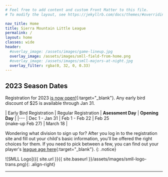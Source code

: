 ```yaml
---
# Feel free to add content and custom Front Matter to this file.
# To modify the layout, see https://jekyllrb.com/docs/themes/#overriding-theme-defaults

nav_title: Home
title: Sierra Mountain Little League
permalink: /
layout: home
classes: wide
header:
  #overlay_image: /assets/images/game-lineup.jpg
  overlay_image: /assets/images/smll-field-from-home.png
  #overlay_image: /assets/images/smll-majors-at-night.jpg
  overlay_filter: rgba(0, 32, 0, 0.33)
---
```


## 2023 Season Dates

Registration for 2023 [is now open!](https://www.sierramountainll.com/Default.aspx?tabid=890579){:target="_blank"}. Any early bird discount of $25 is available through Jan 31.

| Early Bird Registration | Regular Registration | **Asessment Day** | **Opening Day** |
|---
| Dec 1 - Jan 31          | Feb 1 - Feb 22       | Feb 25<br/>(make-up Feb 27) | March 18 |

Wondering what division to sign up for? After you log in to the registration site
and fill out your child's basic information, you'll be offered the right choices
for them. If you need to pick between a few, you can find out your player's [league age
here](https://www.littleleague.org/play-little-league/determine-league-age/){:target="_blank"}.
{: .notice}

![SMLL Logo]({{ site.url }}{{ site.baseurl }}/assets/images/smll-logo-trans.png){: .align-right}


----
